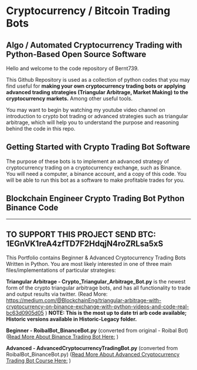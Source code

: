 # Cryptocurrency / Bitcoin Trading Bots 

## Algo / Automated Cryptocurrency Trading with Python-Based Open Source Software 

Hello and welcome to the code repository of Bernt739.

This Github Repository is used as a collection of python codes that you may find useful for **making your own cryptocurrency trading bots or applying advanced trading strategies (Triangular Arbitrage, Market Making) to the cryptocurrency markets.** Among other useful tools. 

You may want to begin by watching my youtube video channel on introduction to crypto bot trading or advanced strategies such as triangular arbitrage, which will help you to understand the purpose and reasoning behind the code in this repo. 

## Getting Started with Crypto Trading Bot Software

The purpose of these bots is to implement an advanced strategy of cryptocurrency trading on a cryptocurrency exchange, such as Binance. You will need a computer, a binance account, and a copy of this code. You will be able to run this bot as a software to make profitable trades for you. 

## Blockchain Engineer Crypto Trading Bot Python Binance Code

---
TO SUPPORT THIS PROJECT SEND BTC: 1EGnVK1reA4zfTD7F2HdqjN4roZRLsa5xS
---

This Portfolio contains Beginner &amp; Advanced Cryptocurrency Trading Bots Written in Python. You are most likely interested in one of three main files/implementations of particular strategies:

**Triangular Arbitrage - Crypto_Triangular_Arbitrage_Bot.py** is the newest form of the crypto triangular arbitrage bots, and has all functionality to trade and output results via twitter. (Read More: https://medium.com/@BlockchainEng/triangular-arbitrage-with-cryptocurrency-on-binance-exchange-with-python-videos-and-code-real-bc63d0905d05 ) **NOTE: This is the most up to date tri arb code available; Historic versions available in Historic-Legacy folder.**

**Beginner - RoibalBot_BinanceBot.py** (converted from original - Roibal Bot) ([Read More About Binance Trading Bot Here:](https://medium.com/@BlockchainEng/how-to-build-an-automated-cryptocurrency-trading-bot-on-binance-with-python-2cd9b5874e44) )

**Advanced - AdvancedCryptocurrencyTradingBot.py** (converted from RoibalBot_BinanceBot.py) ([Read More About Advanced Cryptocurrency Trading Bot Course Here:](https://medium.com/@BlockchainEng/advanced-cryptocurrency-trading-bot-python-open-source-chapters-5-6-7-72b36b378750) )
